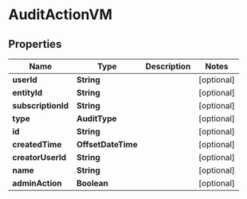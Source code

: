

# AuditActionVM


## Properties

| Name | Type | Description | Notes |
|------------ | ------------- | ------------- | -------------|
|**userId** | **String** |  |  [optional] |
|**entityId** | **String** |  |  [optional] |
|**subscriptionId** | **String** |  |  [optional] |
|**type** | **AuditType** |  |  [optional] |
|**id** | **String** |  |  [optional] |
|**createdTime** | **OffsetDateTime** |  |  [optional] |
|**creatorUserId** | **String** |  |  [optional] |
|**name** | **String** |  |  [optional] |
|**adminAction** | **Boolean** |  |  [optional] |



